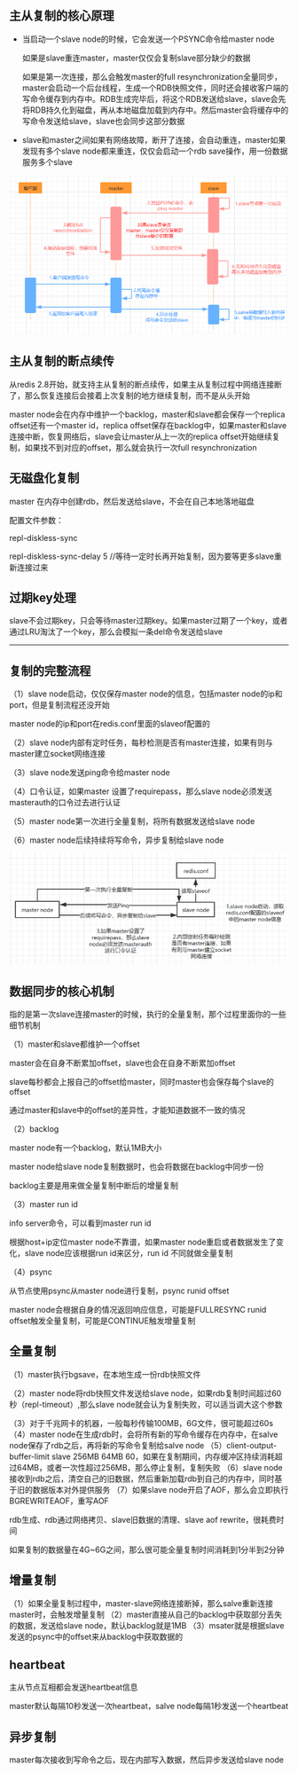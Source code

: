 ## 主从复制的核心原理

- 当启动一个slave node的时候，它会发送一个PSYNC命令给master node

  如果是slave重连master，master仅仅会复制slave部分缺少的数据

  如果是第一次连接，那么会触发master的full resynchronization全量同步，master会启动一个后台线程，生成一个RDB快照文件，同时还会接收客户端的写命令缓存到内存中。RDB生成完毕后，将这个RDB发送给slave，slave会先将RDB持久化到磁盘，再从本地磁盘加载到内存中。然后master会将缓存中的写命令发送给slave，slave也会同步这部分数据

- slave和master之间如果有网络故障，断开了连接，会自动重连，master如果发现有多个slave node都来重连，仅仅会启动一个rdb save操作，用一份数据服务多个slave

![1564409022502](./image/Redis主从复制原理.png)

## 主从复制的断点续传

从redis 2.8开始，就支持主从复制的断点续传，如果主从复制过程中网络连接断了，那么恢复连接后会接着上次复制的地方继续复制，而不是从头开始

master node会在内存中维护一个backlog，master和slave都会保存一个replica offset还有一个master id，replica offset保存在backlog中，如果master和slave连接中断，恢复网络后，slave会让master从上一次的replica offset开始继续复制，如果找不到对应的offset，那么就会执行一次full resynchronization

## 无磁盘化复制

master 在内存中创建rdb，然后发送给slave，不会在自己本地落地磁盘

配置文件参数：

repl-diskless-sync

repl-diskless-sync-delay 5  //等待一定时长再开始复制，因为要等更多slave重新连接过来

## 过期key处理

slave不会过期key，只会等待master过期key。如果master过期了一个key，或者通过LRU淘汰了一个key，那么会模拟一条del命令发送给slave

------



## 复制的完整流程

（1）slave node启动，仅仅保存master node的信息，包括master node的ip和port，但是复制流程还没开始

master node的ip和port在redis.conf里面的slaveof配置的

（2）slave node内部有定时任务，每秒检测是否有master连接，如果有则与master建立socket网络连接

（3）slave node发送ping命令给master node

（4）口令认证，如果master 设置了requirepass，那么slave node必须发送masterauth的口令过去进行认证

（5）master node第一次进行全量复制，将所有数据发送给slave node

（6）master node后续持续将写命令，异步复制给slave node

![1564665702660](./image/Redis主从复制原理2.png)

## 数据同步的核心机制

指的是第一次slave连接master的时候，执行的全量复制，那个过程里面你的一些细节机制

（1）master和slave都维护一个offset

master会在自身不断累加offset，slave也会在自身不断累加offset

slave每秒都会上报自己的offset给master，同时master也会保存每个slave的offset

通过master和slave中的offset的差异性，才能知道数据不一致的情况

（2）backlog

master node有一个backlog，默认1MB大小

master node给slave node复制数据时，也会将数据在backlog中同步一份

backlog主要是用来做全量复制中断后的增量复制

（3）master run id

info server命令，可以看到master run id

根据host+ip定位master node不靠谱，如果master node重启或者数据发生了变化，slave node应该根据run id来区分，run id 不同就做全量复制

（4）psync

从节点使用psync从master node进行复制，psync runid offset

master node会根据自身的情况返回响应信息，可能是FULLRESYNC runid offset触发全量复制，可能是CONTINUE触发增量复制

## 全量复制

（1）master执行bgsave，在本地生成一份rdb快照文件

（2）master node将rdb快照文件发送给slave node，如果rdb复制时间超过60秒（repl-timeout）,那么slave node就会认为复制失败，可以适当调大这个参数

（3）对于千兆网卡的机器，一般每秒传输100MB，6G文件，很可能超过60s
（4）master node在生成rdb时，会将所有新的写命令缓存在内存中，在salve node保存了rdb之后，再将新的写命令复制给salve node
（5）client-output-buffer-limit slave 256MB 64MB 60，如果在复制期间，内存缓冲区持续消耗超过64MB，或者一次性超过256MB，那么停止复制，复制失败
（6）slave node接收到rdb之后，清空自己的旧数据，然后重新加载rdb到自己的内存中，同时基于旧的数据版本对外提供服务
（7）如果slave node开启了AOF，那么会立即执行BGREWRITEAOF，重写AOF

rdb生成、rdb通过网络拷贝、slave旧数据的清理、slave aof rewrite，很耗费时间

如果复制的数据量在4G~6G之间，那么很可能全量复制时间消耗到1分半到2分钟

## 增量复制

（1）如果全量复制过程中，master-slave网络连接断掉，那么salve重新连接master时，会触发增量复制
（2）master直接从自己的backlog中获取部分丢失的数据，发送给slave node，默认backlog就是1MB
（3）msater就是根据slave发送的psync中的offset来从backlog中获取数据的



## heartbeat

主从节点互相都会发送heartbeat信息

master默认每隔10秒发送一次heartbeat，salve node每隔1秒发送一个heartbeat

## 异步复制

master每次接收到写命令之后，现在内部写入数据，然后异步发送给slave node